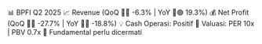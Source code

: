 📊 BPFI Q2 2025
📈 Revenue (QoQ 🔻🔴 -6.3% | YoY 🔼🟢 19.3%)
💰 Net Profit (QoQ 🔻🔴 -27.7% | YoY 🔻🔴 -18.8%)
💡 Cash Operasi: Positif
🧮 Valuasi: PER 10x | PBV 0.7x
🧱 Fundamental perlu dicermati
